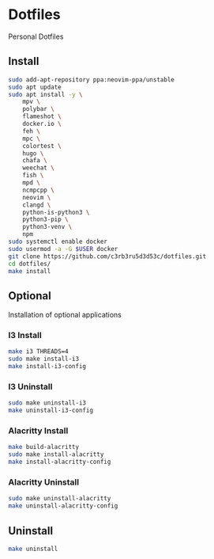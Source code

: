 # Dotfiles

Personal Dotfiles

## Install

```bash
sudo add-apt-repository ppa:neovim-ppa/unstable
sudo apt update
sudo apt install -y \
    mpv \
    polybar \
    flameshot \
    docker.io \
    feh \
    mpc \
    colortest \
    hugo \
    chafa \
    weechat \
    fish \
    mpd \
    ncmpcpp \
    neovim \
    clangd \
    python-is-python3 \
    python3-pip \
    python3-venv \
    npm
sudo systemctl enable docker
sudo usermod -a -G $USER docker
git clone https://github.com/c3rb3ru5d3d53c/dotfiles.git
cd dotfiles/
make install
```

## Optional

Installation of optional applications

### I3 Install

```bash
make i3 THREADS=4
sudo make install-i3
make install-i3-config
```

### I3 Uninstall
```bash
sudo make uninstall-i3
make uninstall-i3-config
```

### Alacritty Install

```bash
make build-alacritty
sudo make install-alacritty
make install-alacritty-config
```

### Alacritty Uninstall
```bash
sudo make uninstall-alacritty
make uninstall-alacritty-config
```

## Uninstall
```bash
make uninstall
```

